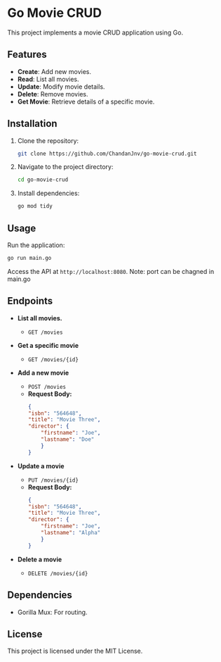 # Go Movie CRUD

This project implements a movie CRUD application using Go.

## Features

- **Create**: Add new movies.
- **Read**: List all movies.
- **Update**: Modify movie details.
- **Delete**: Remove movies.
- **Get Movie**: Retrieve details of a specific movie.

## Installation

1. Clone the repository:
   ```bash
   git clone https://github.com/ChandanJnv/go-movie-crud.git
   ```
2. Navigate to the project directory:
   ```bash
   cd go-movie-crud
   ```
3. Install dependencies:
   ```bash
   go mod tidy
   ```

## Usage

Run the application:
```bash
go run main.go
```

Access the API at `http://localhost:8080`.
Note: port can be chagned in main.go

## Endpoints

- **List all movies.**
    - `GET /movies`

- **Get a specific movie**
    - `GET /movies/{id}`

- **Add a new movie**
    - `POST /movies`
    - **Request Body:**
        ```json
        {
        "isbn": "564648",
        "title": "Movie Three",
        "director": {
            "firstname": "Joe",
            "lastname": "Doe"
            }
        }
        ```

- **Update a movie**
    - `PUT /movies/{id}`
    - **Request Body:**
        ```json
        {
        "isbn": "564648",
        "title": "Movie Three",
        "director": {
            "firstname": "Joe",
            "lastname": "Alpha"
            }
        }
        ```

- **Delete a movie**
    - `DELETE /movies/{id}`


## Dependencies

- Gorilla Mux: For routing.

## License

This project is licensed under the MIT License.
